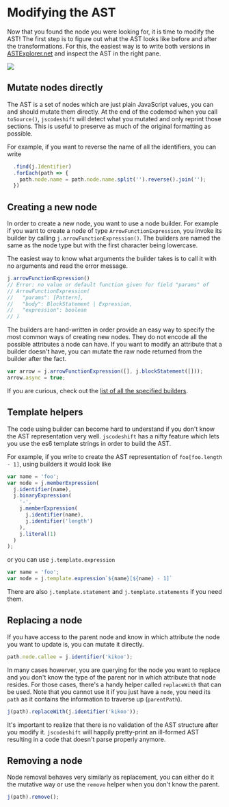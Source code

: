 # Modifying the AST

Now that you found the node you were looking for, it is time to modify the AST! The first step is to figure out what the AST looks like before and after the transformations. For this, the easiest way is to write both versions in [ASTExplorer.net](http://astexplorer.net/) and inspect the AST in the right pane.

![](https://cloud.githubusercontent.com/assets/197597/18655379/3972e6fa-7e9d-11e6-96a6-bc082a57298b.gif)

## Mutate nodes directly

The AST is a set of nodes which are just plain JavaScript values, you can and should mutate them directly. At the end of the codemod when you call `toSource()`, `jscodeshift` will detect what you mutated and only reprint those sections. This is useful to preserve as much of the original formatting as possible.

For example, if you want to reverse the name of all the identifiers, you can write

```js
  .find(j.Identifier)
  .forEach(path => {
    path.node.name = path.node.name.split('').reverse().join('');
  })
```

## Creating a new node

In order to create a new node, you want to use a node builder. For example if you want to create a node of type `ArrowFunctionExpression`, you invoke its builder by calling `j.arrowFunctionExpression()`. The builders are named the same as the node type but with the first character being lowercase.

The easiest way to know what arguments the builder takes is to call it with no arguments and read the error message.

```js
j.arrowFunctionExpression()
// Error: no value or default function given for field "params" of
// ArrowFunctionExpression(
//   "params": [Pattern],
//   "body": BlockStatement | Expression,
//   "expression": boolean
// )
```

The builders are hand-written in order provide an easy way to specify the most common ways of creating new nodes. They do not encode all the possible attributes a node can have. If you want to modify an attribute that a builder doesn't have, you can mutate the raw node returned from the builder after the fact.

```js
var arrow = j.arrowFunctionExpression([], j.blockStatement([]));
arrow.async = true;
```

If you are curious, check out the [list of all the specified builders](https://github.com/benjamn/ast-types/tree/master/def).

## Template helpers

The code using builder can become hard to understand if you don't know the AST representation very well. `jscodeshift` has a nifty feature which lets you use the es6 template strings in order to build the AST.

For example, if you write to create the AST representation of `foo[foo.length - 1]`, using builders it would look like

```js
var name = 'foo';
var node = j.memberExpression(
  j.identifier(name),
  j.binaryExpression(
    '-',
    j.memberExpression(
      j.identifier(name),
      j.identifier('length')
    ),
    j.literal(1)
  )
);
```

or you can use `j.template.expression`

```js
var name = 'foo';
var node = j.template.expression`${name}[${name} - 1]`
```

There are also `j.template.statement` and `j.template.statements` if you need them.

## Replacing a node

If you have access to the parent node and know in which attribute the node you want to update is, you can mutate it directly.

```js
path.node.callee = j.identifier('kikoo');
```

In many cases howerver, you are querying for the node you want to replace and you don't know the type of the parent nor in which attribute that node resides. For those cases, there's a handy helper called `replaceWith` that can be used. Note that you cannot use it if you just have a `node`, you need its `path` as it contains the information to traverse up (`parentPath`).

```js
j(path).replaceWith(j.identifier('kikoo'));
```

It's important to realize that there is no validation of the AST structure after you modify it. `jscodeshift` will happily pretty-print an ill-formed AST resulting in a code that doesn't parse properly anymore.

## Removing a node

Node removal behaves very similarly as replacement, you can either do it the mutative way or use the `remove` helper when you don't know the parent.

```js
j(path).remove();
```
